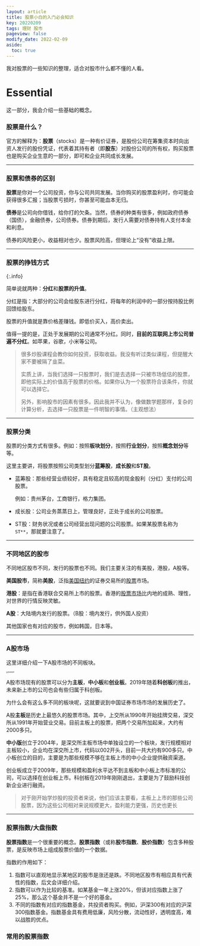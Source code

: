 ```yaml
---
layout: article
title: 股票小白的入门必会知识
key: 20220209
tags: 理财 股市
pageview: false
modify_date: 2022-02-09
aside:
  toc: true
---
```






我对股票的一些知识的整理，适合对股市什么都不懂的人看。

<!--more-->





# Essential

这一部分，我会介绍一些基础的概念。



### 股票是什么？

官方的解释为：**股票**（stocks）是一种有价证券，是股份公司在筹集资本时向出资人发行的股份凭证，代表着其持有者（即**股东**）对股份公司的所有权，购买股票也是购买企业生意的一部分，即可和企业共同成长发展。

---

### 股票和债券的区别

**股票**是你对一个公司投资，你与公司共同发展。当你购买的股票盈利时，你可能会获得很多汇报；当股票亏损时，你甚至可能血本无归。

**债券**是公司向你借钱，给你打的欠条。当然，债券的种类有很多，例如政府债券（国债），金融债券，公司债券。债券到期后，发行人需要对债券持有人支付本金和利息。

债券的风险更小，收益相对也少。股票风险高，但理论上“没有”收益上限。

---

### 股票的挣钱方式
{:.info}

简单说就两种：**分红**和**股票的升值**。

分红是指：大部分的公司会给股东进行分红，将每年的利润中的一部分按持股比例回馈给股东。

股票的升值就是靠价格差赚钱。即低价买入，高价卖出。

值得一提的是，正处于发展期的公司通常不分红。同时，**目前的互联网上市公司普遍不分红**。如苹果，谷歌，小米等公司。

> 很多炒股课程会教你如何投资，获取收益。我没有听过类似课程，但提醒大家不要被隔了韭菜。
>
> 实质上讲，当我们选择一只股票时，我们是去选择一只被市场低估的股票，即他实际上的价值高于股票的价格。如果你认为一个股票符合该条件，你就可以选择它。
>
> 另外，影响股市的因素有很多。因此我并不认为，像做数学题那样，复杂的计算分析，去选择一只股票是一件明智的事情。（主观想法）

---

### 股票分类

股票的分类方式有很多。例如：按照**板块划分**，按照**行业划分**，按照**概念划分**等等。

这里主要讲，将股票按照公司类型划分**蓝筹股**，**成长股**和**ST股**。

* 蓝筹股：那些经营业绩较好，具有稳定且较高的现金股利（分红）支付的公司股票。

  例如：贵州茅台，工商银行，格力集团。

* 成长股：公司业务蒸蒸日上，管理良好，正处于成长的公司股票。

* ST股：财务状况或者公司经营出现问题的公司股票。如果某股票名称为`ST**`，那就要注意了。

---

### 不同地区的股市

不同地区股市不同，发行的股票也不同。我们主要关注的有美股，港股，A股等。

**美国股市**，简称**美股**，泛指[美国](https://zh.wikipedia.org/wiki/美國)[纽约](https://zh.wikipedia.org/wiki/紐約)的证券交易所的[股票](https://zh.wikipedia.org/wiki/股票)市场。

**港股**：是指在香港联合交易所上市的股票。香港的[股票市场](https://baike.baidu.com/item/股票市场/233854)比内地的成熟、理性，对世界的行情反映灵敏。

**A股**：大陆境内发行的股票。（B股：境内发行，供外国人投资）

其他国家也有对应的股市，例如韩国，日本等。

---

### A股市场

这里详细介绍一下A股市场的不同板块。

<img src="../../marketA.png" alt="marketA" style="zoom:30%;" />

A股市场现有的股票可以分为**主板**，**中小板**和**创业板**。2019年随着**科创板**的推出，未来新上市的公司也会有些归属于科创板。

为什么会有这么多不同的板块呢，这就要说到中国证券市场市场的发展历史了。

A股**主板**是历史上最悠久的股票市场。其中，上交所从1990年开始挂牌交易，深交所从1991年开始营业交易。目前主板上的股票，把两个交易所加起来，大约有2000多只。

**中小版**创立于2004年，是深交所主板市场中单独设立的一个板块，发行规模相对主板较小，企业均在深交所上市，代码以002开头，目前一共大约有900多只。中小板创立的目的，主要是为那些规模不够在主板上市的中小企业提供融资渠道。

创业板成立于2009年，那些规模和盈利水平达不到主板和中小板上市标准的公司，可以选择在创业板上市。科创板在2019年刚刚退出，主要是为了鼓励科技创新企业进行融资。

> 对于刚开始学炒股的投资者来说，他们应该主要看，主板上上市的那些公司股票，因为这些公司相对来说规模更大，盈利能力更强，历史也更长

---

### 股票指数/大盘指数

**股票指数**是一个很重要的概念。**股票指数**（或称**股市指数**、**股价指数**）包含多种股票，是反映市场上组成股票价值的一个数据。

指数的作用如下：

1. 指数可以直观地显示某地区的股市是涨还是跌。不同地区股市有相应具有代表性的指数，后文会详细介绍。
2. 指数可以作为比较的基准。如某基金一年上涨20%，但该对应指数上涨了25%，那么这个基金并不是一个好的基金。
3. 不同的指数有对应的指数基金，共投资者购买。例如，沪深300有对应的沪深300指数基金。指数基金具有费用低廉，风险分散，流动性好，透明度高，难以战胜的优点。





### 常用的股票指数

